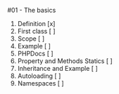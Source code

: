 #01 - The basics

1. Definition [x]
2. First class [ ]
3. Scope [ ]
4. Example [ ]
5. PHPDocs [ ]
6. Property and Methods Statics [ ]
7. Inheritance and Example [ ]
8. Autoloading [ ]
9. Namespaces [ ]